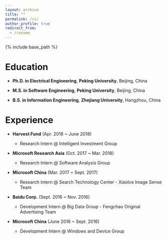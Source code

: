 ```yaml
---
layout: archive
title: ""
permalink: /cv/
author_profile: true
redirect_from:
  - /resume
---
```


{% include base_path %}

Education
======
* <b>Ph.D. in Electrical Engineering</b>, <b>Peking University</b>, Beijing, China

* <b>M.S. in Software Engineering</b>, <b>Peking University</b>, Beijing, China

* <b>B.S. in Information Engineering</b>, <b>Zhejiang University</b>, Hangzhou, China

Experience
======
* <b>Harvest Fund</b> (Apr. 2018 ~ June 2018)
  * Research Intern @ Intelligent Investment Group

* <b>Microsoft Research Asia</b> (Oct. 2017 ~ Mar. 2018)
  * Research Intern @ Software Analysis Group

* <b>Microsoft China</b> (Mar. 2017 ~ Sept. 2017)
  * Research Intern @ Search Technology Center - XiaoIce Image Sense Team

* <b>Baidu Corp.</b> (Sept. 2016 ~ Nov. 2016)
  * Development Intern @ Big Data Group - Fengchao Original Advertising Team

* <b>Microsoft China</b> (June 2016 ~ Sept. 2016)
  * Development Intern @ Windows and Device Group
